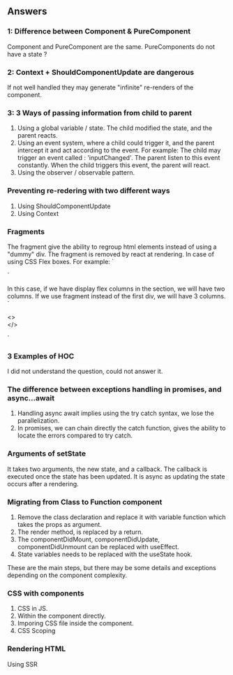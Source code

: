 ## Answers

### 1: Difference between Component & PureComponent
Component and PureComponent are the same. PureComponents do not have a state ? 

### 2: Context + ShouldComponentUpdate are dangerous
If not well handled they may generate "infinite" re-renders of the component.

### 3: 3 Ways of passing information from child to parent
1. Using a global variable / state. The child modified the state, and the parent reacts.
2. Using an event system, where a child could trigger it, and the parent intercept it and act according to the event.
For example: 
    The child may trigger an event called : 'inputChanged'.
    The parent listen to this event constantly.
    When the child triggers this event, the parent will react.
3. Using the observer / observable pattern.

### Preventing re-redering with two different ways
1. Using ShouldComponentUpdate
2. Using Context

### Fragments
The fragment give the ability to regroup html elements instead of using a "dummy" div. The fragment is removed by react at rendering.
In case of using CSS Flex boxes.
For example:
`<section>
    <div>
        <div/>
        <div/>
    </div>
    <div/>
</section>`

In this case, if we have display flex columns in the section, we will have two columns. If we use fragment instead of the first div, we will have 3 columns.
`<section>
    <>
        <div/>
        <div/>
    </>
    <div/>
</section>`

### 3 Examples of HOC
I did not understand the question, could not answer it.


### The difference between exceptions handling in promises, and async...await
1. Handling async await implies using the try catch syntax, we lose the parallelization.
2. In promises, we can chain directly the catch function, gives the ability to locate the errors compared to try catch.


### Arguments of setState
It takes two arguments, the new state, and a callback. The callback is executed once the state has been updated. It is async as updating the state occurs after a rendering.

### Migrating from Class to Function component
1. Remove the class declaration and replace it with variable function which takes the props as argument.
2. The render method, is replaced by a return.
3. The componentDidMount, componentDidUpdate, componentDidUnmount can be replaced with useEffect.
4. State variables needs to be replaced with the useState hook.

These are the main steps, but there may be some details and exceptions depending on the component complexity.

### CSS with components
1. CSS in JS.
2. Within the component directly.
3. Imporing CSS file inside the component.
4. CSS Scoping

### Rendering HTML
Using SSR